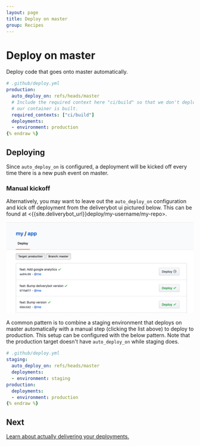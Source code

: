 ```yaml
---
layout: page
title: Deploy on master
group: Recipes
---
```


# Deploy on master

Deploy code that goes onto master automatically.

```yaml {% raw %}
# .github/deploy.yml
production:
  auto_deploy_on: refs/heads/master
  # Include the required context here "ci/build" so that we don't deploy before
  # our container is built.
  required_contexts: ["ci/build"]
  deployments:
  - environment: production
{% endraw %}
```

## Deploying

Since `auto_deploy_on` is configured, a deployment will be kicked off every time
there is a new push event on master.

### Manual kickoff

Alternatively, you may want to leave out the `auto_deploy_on` configuration and
kick off deployment from the deliverybot ui pictured below. This can be found at
<{{site.deliverybot_url}}deploy/my-username/my-repo>.

![On master deploy](/assets/images/deploy-list.png)

A common pattern is to combine a staging environment that deploys on master
automatically with a manual step (clicking the list above) to deploy to
production. This setup can be configured with the below pattern. Note that the
production target doesn't have `auto_deploy_on` while staging does.

```yaml {% raw %}
# .github/deploy.yml
staging:
  auto_deploy_on: refs/heads/master
  deployments:
  - environment: staging
production:
  deployments:
  - environment: production
{% endraw %}
```

## Next

[Learn about actually delivering your deployments.](/docs/workflows)
